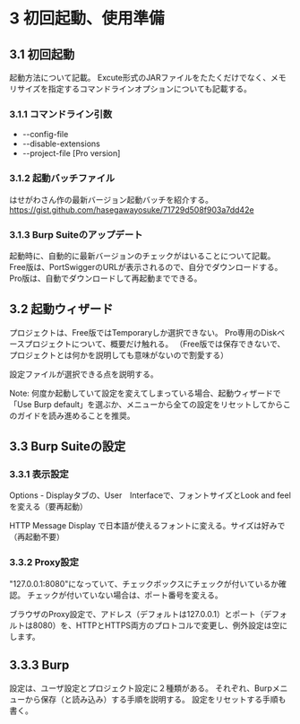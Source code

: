# 3 初回起動、使用準備

## 3.1 初回起動

起動方法について記載。
Excute形式のJARファイルをたたくだけでなく、メモリサイズを指定するコマンドラインオプションについても記載する。

### 3.1.1 コマンドライン引数

* --config-file
* --disable-extensions
* --project-file [Pro version]

### 3.1.2 起動バッチファイル

はせがわさん作の最新バージョン起動バッチを紹介する。
https://gist.github.com/hasegawayosuke/71729d508f903a7dd42e

### 3.1.3 Burp Suiteのアップデート

起動時に、自動的に最新バージョンのチェックがはいることについて記載。
Free版は、PortSwiggerのURLが表示されるので、自分でダウンロードする。
Pro版は、自動でダウンロードして再起動までできる。

## 3.2 起動ウィザード

プロジェクトは、Free版ではTemporaryしか選択できない。
Pro専用のDiskベースプロジェクトについて、概要だけ触れる。
（Free版では保存できないで、プロジェクトとは何かを説明しても意味がないので割愛する）

設定ファイルが選択できる点を説明する。

Note:
何度か起動していて設定を変えてしまっている場合、起動ウィザードで「Use Burp default」を選ぶか、メニューから全ての設定をリセットしてからこのガイドを読み進めることを推奨。

## 3.3 Burp Suiteの設定

### 3.3.1 表示設定

Options - Displayタブの、User　Interfaceで、フォントサイズとLook and feelを変える（要再起動）

HTTP Message Display で日本語が使えるフォントに変える。サイズは好みで（再起動不要）

### 3.3.2 Proxy設定

"127.0.0.1:8080"になっていて、チェックボックスにチェックが付いているか確認。
チェックが付いていない場合は、ポート番号を変える。

ブラウザのProxy設定で、アドレス（デフォルトは127.0.0.1）とポート（デフォルトは8080）を、HTTPとHTTPS両方のプロトコルで変更し、例外設定は空にします。

## 3.3.3 Burp
設定は、ユーザ設定とプロジェクト設定に２種類がある。
それぞれ、Burpメニューから保存（と読み込み）する手順を説明する。
設定をリセットする手順も書く。
